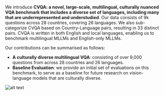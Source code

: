 We introduce **CVQA: a novel, large-scale, multilingual, culturally nuanced VQA benchmark that includes a diverse set of languages, including many that are underrepresented and understudied**. Our data consists of 9k questions across 28 countries, covering 26 languages. We also sub-categorize CVQA based on Country-Language pairs, resulting in 33 distinct pairs. CVQA is written in both English and local languages, enabling us to benchmark multilingual MLLMs and English-only MLLMs.

Our contributions can be summarised as follows:

- **A culturally diverse multilingual VQA**:  consisting of over 9,000 questions from across 28 countries and 26 languages.
- **Baseline Evaluation**: we provide an initial set of evaluations on this benchmark, to serve as a baseline for future research on vision-language models that are culturally diverse.

![alt text](images/cvqa_image.png)
